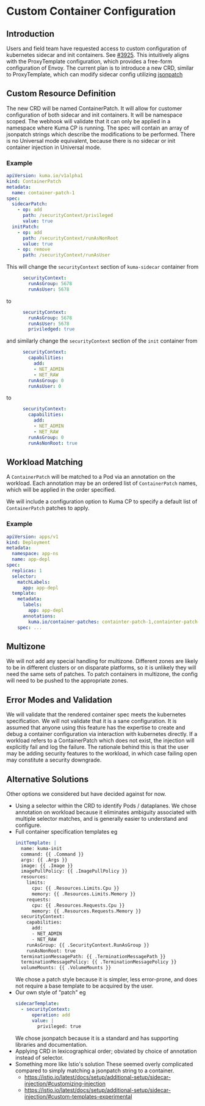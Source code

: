 # Custom Container Configuration

## Introduction
Users and field team have requested access to custom configuration of kubernetes sidecar and init containers.
See [#3925](https://github.com/kumahq/kuma/issues/3925).
This intuitively aligns with the ProxyTemplate configuration,
which provides a free-form configuration of Envoy.
The current plan is to introduce a new CRD,
similar to ProxyTemplate,
which can modify sidecar config utilizing [jsonpatch](https://datatracker.ietf.org/doc/html/rfc6902)

## Custom Resource Definition
The new CRD will be named ContainerPatch.
It will allow for customer configuration of
both sidecar and init containers.
It will be namespace scoped.
The webhook will validate that it can only be applied in a namespace where Kuma CP is running.
The spec will contain an array of jsonpatch strings which describe the modifications to be performed.
There is no Universal mode equivalent,
because there is no sidecar or init container injection in Universal mode.

### Example

```yaml
apiVersion: kuma.io/v1alpha1
kind: ContainerPatch
metadata:
  name: container-patch-1
spec:
  sidecarPatch:
    - op: add
      path: /securityContext/privileged
      value: true
  initPatch:
    - op: add
      path: /securityContext/runAsNonRoot
      value: true
    - op: remove
      path: /securityContext/runAsUser

```

This will change the `securityContext` section of `kuma-sidecar` container from

```yaml
      securityContext:
        runAsGroup: 5678
        runAsUser: 5678
```

to


```yaml
      securityContext:
        runAsGroup: 5678
        runAsUser: 5678
        priviledged: true
```

and similarly change the `securityContext` section of the `init` container from

```yaml
      securityContext:
        capabilities:
          add:
          - NET_ADMIN
          - NET_RAW
        runAsGroup: 0
        runAsUser: 0
```

to

```yaml
      securityContext:
        capabilities:
          add:
          - NET_ADMIN
          - NET_RAW
        runAsGroup: 0
        runAsNonRoot: true
```

## Workload Matching
A `ContainerPatch` will be matched to a Pod via an annotation on the workload.
Each annotation may be an ordered list of `ContainerPatch` names,
which will be applied in the order specified.

We will include a configuration option to Kuma CP
to specify a default list of `ContainerPatch` patches to apply.

### Example

```yaml
apiVersion: apps/v1
kind: Deployment
metadata:
  namespace: app-ns
  name: app-depl
spec:
  replicas: 1
  selector:
    matchLabels:
      app: app-depl
  template:
    metadata:
      labels:
        app: app-depl
      annotations:
        kuma.io/container-patches: containter-patch-1,containter-patch-2
    spec: ...
```

## Multizone

We will not add any special handling for multizone.
Different zones are likely to be in different clusters or on disparate platforms,
so it is unlikely they will need the same sets of patches.
To patch containers in multizone, the config will need to be pushed to the appropriate zones.


## Error Modes and Validation

We will validate that the rendered container spec meets the kubernetes specification.
We will not validate that it is a sane configuration.
It is assumed that anyone using this feature has the expertise to create and debug a container configuration
via interaction with kubernetes directly.
If a workload refers to a ContainerPatch which does not exist, the injection will explicitly fail and log the failure.
The rationale behind this is that the user may be adding security features to the workload,
in which case failing open may constitute  a security downgrade.

## Alternative Solutions

Other options we considered but have decided against for now.

* Using a selector within the CRD to identify Pods / dataplanes.
  We chose annotation on workload because it eliminates ambiguity associated with multiple selector matches,
  and is generally easier to understand and configure.
* Full container specification templates
  eg
  ```yaml
  initTemplate: |
    name: kuma-init
    command: {{ .Command }}
    args: {{ .Args }}
    image: {{ .Image }}
    imagePullPolicy: {{ .ImagePullPolicy }}
    resources:
      limits:
        cpu: {{ .Resources.Limits.Cpu }}
        memory: {{ .Resources.Limits.Memory }}
      requests:
        cpu: {{ .Resources.Requests.Cpu }}
        memory: {{ .Resources.Requests.Memory }}
    securityContext:
      capabilities:
        add:
        - NET_ADMIN
        - NET_RAW
      runAsGroup: {{ .SecurityContext.RunAsGroup }}
      runAsNonRoot: true
    terminationMessagePath: {{ .TerminationMessagePath }}
    terminationMessagePolicy: {{ .TerminationMessagePolicy }}
    volumeMounts: {{ .VolumeMounts }}
  ```
  We chose a patch style because it is simpler, less error-prone, and does not require a base template to be acquired by the user.
* Our own style of "patch"
  eg
  ```yaml
  sidecarTemplate:
    - securityContext:
        operation: add
        value: |
          privileged: true
  ```
  We chose jsonpatch because it is a standard and has supporting libraries and documentation.
* Applying CRD in lexicographical order; obviated by choice of annotation instead of selector.
* Something more like Istio's solution
  These seemed overly complicated compared to simply matching a jsonpatch string to a container.
  * https://istio.io/latest/docs/setup/additional-setup/sidecar-injection/#customizing-injection
  * https://istio.io/latest/docs/setup/additional-setup/sidecar-injection/#custom-templates-experimental
